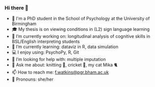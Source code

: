 ### Hi there 👋

- 👩 I'm a PhD student in the School of Psychology at the University of Birmingham 
- 🎓 My thesis is on viewing conditions in (L2) sign language learning
- 🔭 I’m currently working on: longitudinal analysis of cognitive skills in BSL/English interpreting students 
- 🌱 I’m currently learning: dataviz in R, data simulation
- 💻 I enjoy using: PsychoPy, R, Git
- 🤔 I’m looking for help with: multiple imputation
- 💬 Ask me about: knitting 🧶, cricket 🏏, my cat Mika 🐈 
- 📫 How to reach me: <f.watkins@pgr.bham.ac.uk>
- 🌈 Pronouns: she/her

<!--
**freyawatkins/freyawatkins** is a ✨ _special_ ✨ repository because its `README.md` (this file) appears on your GitHub profile.

Here are some ideas to get you started:

- 🔭 I’m currently working on ...
- 🌱 I’m currently learning ...
- 👯 I’m looking to collaborate on ...
- 🤔 I’m looking for help with ...
- 💬 Ask me about ...
- 📫 How to reach me: ...
- 😄 Pronouns: ...
- ⚡ Fun fact: ...
-->
